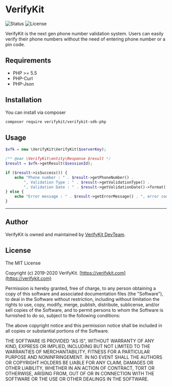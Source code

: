 # VerifyKit
![Status](https://img.shields.io/badge/Status-Beta-yellowgreen) ![License](https://img.shields.io/badge/License-MIT-red.svg)

VerifyKit is the next gen phone number validation system. Users can easily verify their  phone numbers without the need of entering phone number or a pin code.

## Requirements

 - PHP >= 5.5
 - PHP-Curl
 - PHP-Json

## Installation

You can install via composer

```bash
composer require verifykit/verifykit-sdk-php
```

## Usage

```php
$vfk = new \VerifyKit\VerifyKit($serverKey);

/** @var \VerifyKit\entity\Response $result */
$result = $vfk->getResult($sessionId);

if ($result->isSuccess()) {
    echo "Phone number : " . $result->getPhoneNumber() .
        ", Validation Type : " . $result->getValidationType() .
        ", Validation Date : " . $result->getValidationDate()->format('Y-m-d H:i:s') . PHP_EOL;
} else {
    echo "Error message : " . $result->getErrorMessage() . ", error code : " . $result->getErrorCode() . PHP_EOL;
}
```

---

## Author

VerifyKit is owned and maintained by [VerifyKit DevTeam](mailto:sdk@verifykit.com).


## License

The MIT License

Copyright (c) 2019-2020 VerifyKit. [https://verifykit.com](https://verifykit.com)

Permission is hereby granted, free of charge, to any person obtaining a copy
of this software and associated documentation files (the "Software"), to deal
in the Software without restriction, including without limitation the rights
to use, copy, modify, merge, publish, distribute, sublicense, and/or sell
copies of the Software, and to permit persons to whom the Software is
furnished to do so, subject to the following conditions:

The above copyright notice and this permission notice shall be included in
all copies or substantial portions of the Software.

THE SOFTWARE IS PROVIDED "AS IS", WITHOUT WARRANTY OF ANY KIND, EXPRESS OR
IMPLIED, INCLUDING BUT NOT LIMITED TO THE WARRANTIES OF MERCHANTABILITY,
FITNESS FOR A PARTICULAR PURPOSE AND NONINFRINGEMENT. IN NO EVENT SHALL THE
AUTHORS OR COPYRIGHT HOLDERS BE LIABLE FOR ANY CLAIM, DAMAGES OR OTHER
LIABILITY, WHETHER IN AN ACTION OF CONTRACT, TORT OR OTHERWISE, ARISING FROM,
OUT OF OR IN CONNECTION WITH THE SOFTWARE OR THE USE OR OTHER DEALINGS IN
THE SOFTWARE.